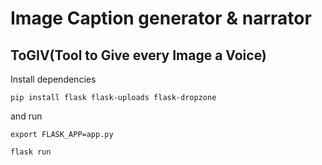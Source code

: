 # Image Caption generator & narrator
## ToGIV(Tool to Give every Image a Voice)

Install dependencies

`pip install flask flask-uploads flask-dropzone`

and run

`export FLASK_APP=app.py`

`flask run`
